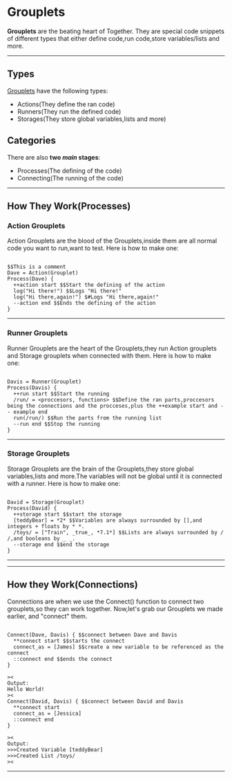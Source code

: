 # Grouplets
**Grouplets** are the beating heart of Together. They are special code snippets of different types that either define code,run code,store variables/lists and more.
******
## Types
<ins>Grouplets</ins> have the following types:
* Actions(They define the ran code)
* Runners(They run the defined code)
* Storages(They store global variables,lists and more)
## Categories
There are also **two _main_ stages**:
* Processes(The defining of the code)
* Connecting(The running of the code)
******
## How They Work(Processes)

### Action Grouplets
Action Grouplets are the blood of the Grouplets,inside them are all normal code you want to run,want to test.
Here is how to make one:
```

$$This is a comment
Dave = Action(Grouplet)
Process(Dave) {
  ++action start $$Start the defining of the action
  log("Hi there!") $$Logs "Hi there!"
  log("Hi there,again!") $#Logs "Hi there,again!"
  --action end $$Ends the defining of the action
}

```
******
### Runner Grouplets
Runner Grouplets are the heart of the Grouplets,they run Action grouplets and Storage grouplets when connected with them.
Here is how to make one:
```

Davis = Runner(Grouplet)
Process(Davis) {
  ++run start $$Start the running
  /run/ = <proccesors, functions> $$Define the ran parts,proccesors being the connections and the procceses,plus the ++example start and -- example end
  run(/run/) $$Run the parts from the running list
  --run end $$Stop the running
}

```
******
### Storage Grouplets
Storage Grouplets are the brain of the Grouplets,they store global variables,lists and more.The variables will not be global until it is connected with a runner.
Here is how to make one:
```

David = Storage(Grouplet)
Process(David) {
  ++storage start $$start the storage
  [teddyBear] = *2* $$Variables are always surrounded by [],and integers + floats by * *.
  /toys/ = ["Train", _true_, *7.1*] $$Lists are always surrounded by / /,and booleans by _ _.
  --storage end $$end the storage
}

```
******
******
## How they Work(Connections)
Connections are when we use the Connect() function to connect two grouplets,so they can work together. Now,let's grab our Grouplets we made earlier, and "connect" them.
```

Connect(Dave, Davis) { $$connect between Dave and Davis
  **connect start $$starts the connect
  connect_as = [James] $$create a new variable to be referenced as the connect
  ::connect end $$ends the connect
}

><
Output:
Hello World!
><
Connect(David, Davis) { $$connect between David and Davis
  **connect start
  connect_as = [Jessica]
  ::connect end
}

><
Output:
>>>Created Variable [teddyBear]
>>>Created List /toys/
><

```
******
  
